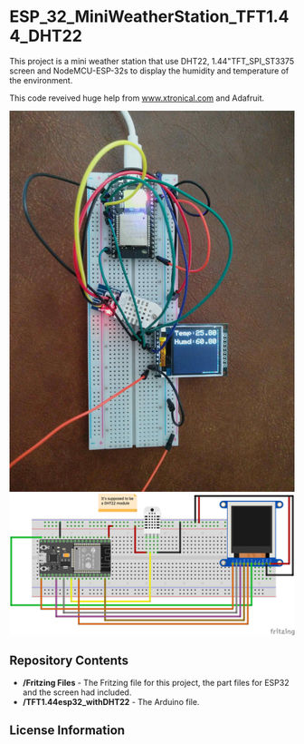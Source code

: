 # ESP_32_MiniWeatherStation_TFT1.44_DHT22

This project is a mini weather station that use DHT22, 1.44"TFT_SPI_ST3375 screen and NodeMCU-ESP-32s to display the humidity and 
temperature of the environment.

This code reveived huge help from www.xtronical.com and Adafruit.

![overview](https://github.com/JieGH/ESP_32_MiniWeatherStation_TFT1.44_DHT22/blob/master/Pic_.jpg)
![bb pic](https://github.com/JieGH/ESP_32_MiniWeatherStation_TFT1.44_DHT22/blob/master/Fritzing%20Files/TFT1.44esp32_withDHT22_bb.png)

Repository Contents
-------------------

* **/Fritzing Files** - The Fritzing file for this project, the part files for ESP32 and the screen had included.
* **/TFT1.44esp32_withDHT22** - The Arduino file.

License Information
-------------------

